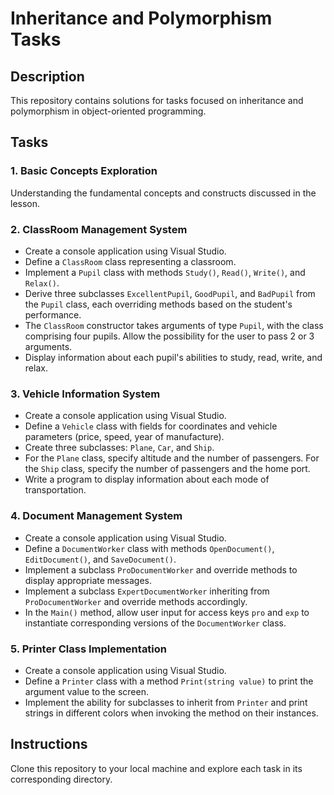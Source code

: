 # Inheritance and Polymorphism Tasks

## Description

This repository contains solutions for tasks focused on inheritance and polymorphism in object-oriented programming.

## Tasks

### 1. Basic Concepts Exploration

Understanding the fundamental concepts and constructs discussed in the lesson.

### 2. ClassRoom Management System

- Create a console application using Visual Studio.
- Define a `ClassRoom` class representing a classroom.
- Implement a `Pupil` class with methods `Study()`, `Read()`, `Write()`, and `Relax()`.
- Derive three subclasses `ExcellentPupil`, `GoodPupil`, and `BadPupil` from the `Pupil` class, each overriding methods based on the student's performance.
- The `ClassRoom` constructor takes arguments of type `Pupil`, with the class comprising four pupils. Allow the possibility for the user to pass 2 or 3 arguments.
- Display information about each pupil's abilities to study, read, write, and relax.

### 3. Vehicle Information System

- Create a console application using Visual Studio.
- Define a `Vehicle` class with fields for coordinates and vehicle parameters (price, speed, year of manufacture).
- Create three subclasses: `Plane`, `Car`, and `Ship`.
- For the `Plane` class, specify altitude and the number of passengers. For the `Ship` class, specify the number of passengers and the home port.
- Write a program to display information about each mode of transportation.

### 4. Document Management System

- Create a console application using Visual Studio.
- Define a `DocumentWorker` class with methods `OpenDocument()`, `EditDocument()`, and `SaveDocument()`.
- Implement a subclass `ProDocumentWorker` and override methods to display appropriate messages.
- Implement a subclass `ExpertDocumentWorker` inheriting from `ProDocumentWorker` and override methods accordingly.
- In the `Main()` method, allow user input for access keys `pro` and `exp` to instantiate corresponding versions of the `DocumentWorker` class.

### 5. Printer Class Implementation

- Create a console application using Visual Studio.
- Define a `Printer` class with a method `Print(string value)` to print the argument value to the screen.
- Implement the ability for subclasses to inherit from `Printer` and print strings in different colors when invoking the method on their instances.

## Instructions

Clone this repository to your local machine and explore each task in its corresponding directory.
